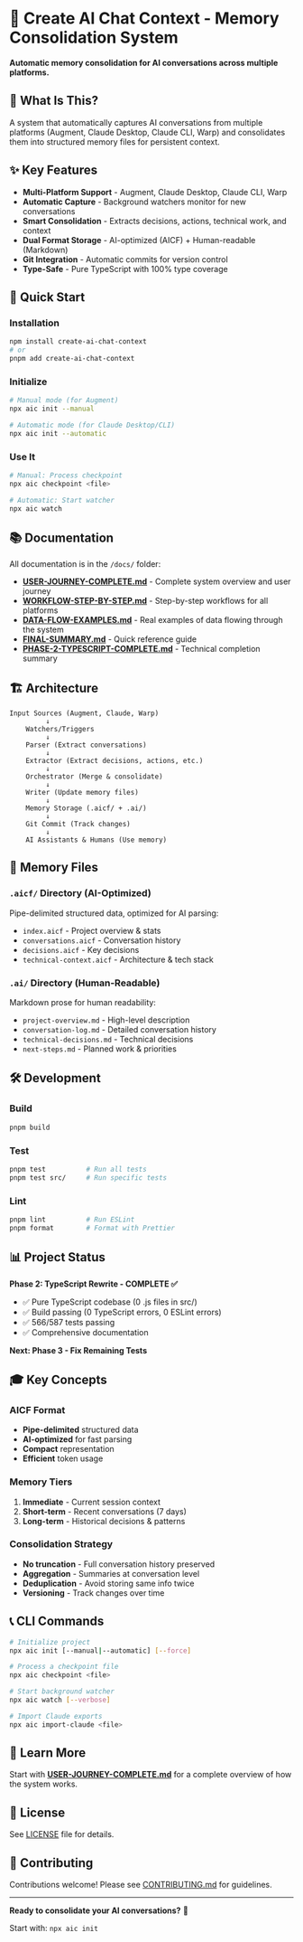 # 🧠 Create AI Chat Context - Memory Consolidation System

**Automatic memory consolidation for AI conversations across multiple platforms.**

## 🎯 What Is This?

A system that automatically captures AI conversations from multiple platforms (Augment, Claude Desktop, Claude CLI, Warp) and consolidates them into structured memory files for persistent context.

## ✨ Key Features

- **Multi-Platform Support** - Augment, Claude Desktop, Claude CLI, Warp
- **Automatic Capture** - Background watchers monitor for new conversations
- **Smart Consolidation** - Extracts decisions, actions, technical work, and context
- **Dual Format Storage** - AI-optimized (AICF) + Human-readable (Markdown)
- **Git Integration** - Automatic commits for version control
- **Type-Safe** - Pure TypeScript with 100% type coverage

## 🚀 Quick Start

### Installation

```bash
npm install create-ai-chat-context
# or
pnpm add create-ai-chat-context
```

### Initialize

```bash
# Manual mode (for Augment)
npx aic init --manual

# Automatic mode (for Claude Desktop/CLI)
npx aic init --automatic
```

### Use It

```bash
# Manual: Process checkpoint
npx aic checkpoint <file>

# Automatic: Start watcher
npx aic watch
```

## 📚 Documentation

All documentation is in the `/docs/` folder:

- **[USER-JOURNEY-COMPLETE.md](docs/USER-JOURNEY-COMPLETE.md)** - Complete system overview and user journey
- **[WORKFLOW-STEP-BY-STEP.md](docs/WORKFLOW-STEP-BY-STEP.md)** - Step-by-step workflows for all platforms
- **[DATA-FLOW-EXAMPLES.md](docs/DATA-FLOW-EXAMPLES.md)** - Real examples of data flowing through the system
- **[FINAL-SUMMARY.md](docs/FINAL-SUMMARY.md)** - Quick reference guide
- **[PHASE-2-TYPESCRIPT-COMPLETE.md](docs/PHASE-2-TYPESCRIPT-COMPLETE.md)** - Technical completion summary

## 🏗️ Architecture

```
Input Sources (Augment, Claude, Warp)
         ↓
    Watchers/Triggers
         ↓
    Parser (Extract conversations)
         ↓
    Extractor (Extract decisions, actions, etc.)
         ↓
    Orchestrator (Merge & consolidate)
         ↓
    Writer (Update memory files)
         ↓
    Memory Storage (.aicf/ + .ai/)
         ↓
    Git Commit (Track changes)
         ↓
    AI Assistants & Humans (Use memory)
```

## 💾 Memory Files

### `.aicf/` Directory (AI-Optimized)

Pipe-delimited structured data, optimized for AI parsing:

- `index.aicf` - Project overview & stats
- `conversations.aicf` - Conversation history
- `decisions.aicf` - Key decisions
- `technical-context.aicf` - Architecture & tech stack

### `.ai/` Directory (Human-Readable)

Markdown prose for human readability:

- `project-overview.md` - High-level description
- `conversation-log.md` - Detailed conversation history
- `technical-decisions.md` - Technical decisions
- `next-steps.md` - Planned work & priorities

## 🛠️ Development

### Build

```bash
pnpm build
```

### Test

```bash
pnpm test          # Run all tests
pnpm test src/     # Run specific tests
```

### Lint

```bash
pnpm lint          # Run ESLint
pnpm format        # Format with Prettier
```

## 📊 Project Status

**Phase 2: TypeScript Rewrite - COMPLETE ✅**

- ✅ Pure TypeScript codebase (0 .js files in src/)
- ✅ Build passing (0 TypeScript errors, 0 ESLint errors)
- ✅ 566/587 tests passing
- ✅ Comprehensive documentation

**Next: Phase 3 - Fix Remaining Tests**

## 🎓 Key Concepts

### AICF Format

- **Pipe-delimited** structured data
- **AI-optimized** for fast parsing
- **Compact** representation
- **Efficient** token usage

### Memory Tiers

1. **Immediate** - Current session context
2. **Short-term** - Recent conversations (7 days)
3. **Long-term** - Historical decisions & patterns

### Consolidation Strategy

- **No truncation** - Full conversation history preserved
- **Aggregation** - Summaries at conversation level
- **Deduplication** - Avoid storing same info twice
- **Versioning** - Track changes over time

## 📞 CLI Commands

```bash
# Initialize project
npx aic init [--manual|--automatic] [--force]

# Process a checkpoint file
npx aic checkpoint <file>

# Start background watcher
npx aic watch [--verbose]

# Import Claude exports
npx aic import-claude <file>
```

## 📖 Learn More

Start with **[USER-JOURNEY-COMPLETE.md](docs/USER-JOURNEY-COMPLETE.md)** for a complete overview of how the system works.

## 📄 License

See [LICENSE](LICENSE) file for details.

## 🙏 Contributing

Contributions welcome! Please see [CONTRIBUTING.md](docs/CONTRIBUTING.md) for guidelines.

---

**Ready to consolidate your AI conversations?** 🚀

Start with: `npx aic init`
